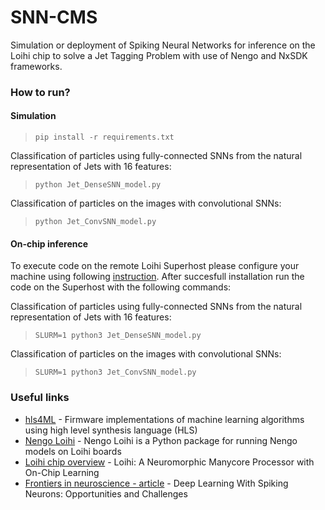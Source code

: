 # SNN-CMS
Simulation or deployment of Spiking Neural Networks for inference on the Loihi chip to solve a Jet Tagging Problem with use of Nengo and NxSDK frameworks.

### How to run?

#### Simulation
>~~~~
>pip install -r requirements.txt
>~~~~
Classification of particles using fully-connected SNNs from the natural representation of Jets with 16 features:
>~~~~
>python Jet_DenseSNN_model.py
>~~~~

Classification of particles on the images with convolutional SNNs:
>~~~~
>python Jet_ConvSNN_model.py
>~~~~

#### On-chip inference
To execute code on the remote Loihi Superhost please configure your machine using following [instruction]( https://www.nengo.ai/nengo-loihi/installation.html). After succesfull installation run the code on the Superhost with the following commands:

Classification of particles using fully-connected SNNs from the natural representation of Jets with 16 features:
>~~~~
>SLURM=1 python3 Jet_DenseSNN_model.py
>~~~~

Classification of particles on the images with convolutional SNNs:
>~~~~
>SLURM=1 python3 Jet_ConvSNN_model.py
>~~~~

### Useful links

* [hls4ML](https://hls-fpga-machine-learning.github.io/hls4ml/) - Firmware implementations of machine learning algorithms using high level synthesis language (HLS)
* [Nengo Loihi](https://www.nengo.ai/nengo-loihi/overview.html) - Nengo Loihi is a Python package for running Nengo models on Loihi boards
* [Loihi chip overview](https://ieeexplore.ieee.org/stamp/stamp.jsp?tp=&arnumber=8259423) - Loihi: A Neuromorphic
Manycore Processor with
On-Chip Learning
* [Frontiers in neuroscience - article](https://www.frontiersin.org/articles/10.3389/fnins.2018.00774/full) - Deep Learning With Spiking Neurons: Opportunities and Challenges
